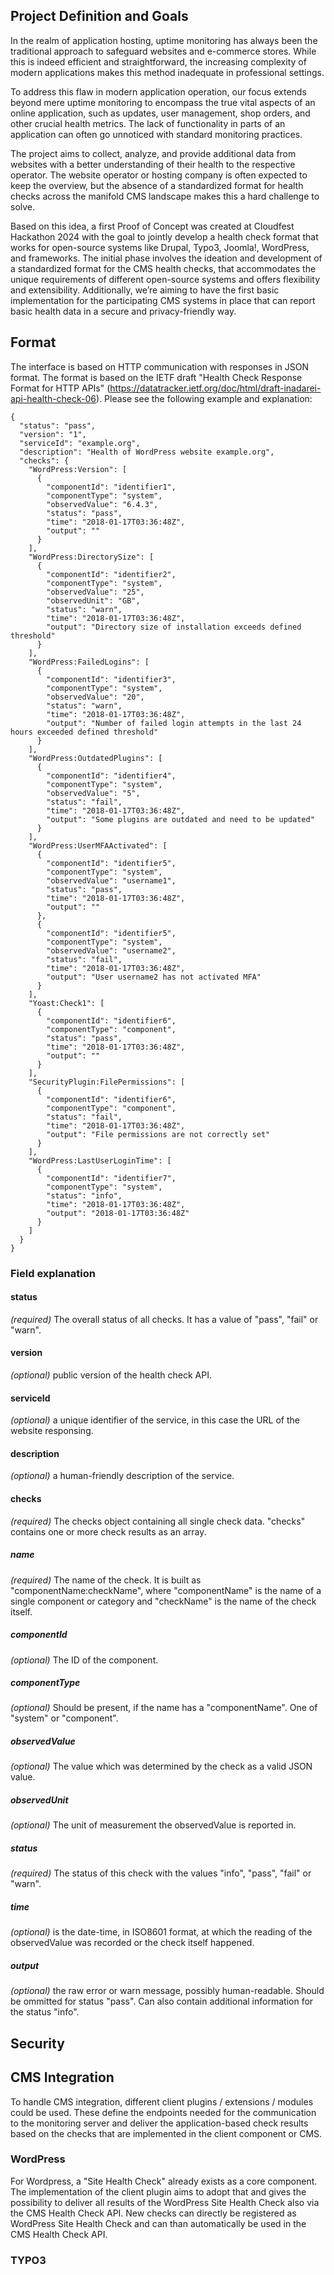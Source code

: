 ## Project Definition and Goals

In the realm of application hosting, uptime monitoring has always been the traditional approach to safeguard websites and e-commerce stores. While this is indeed efficient and straightforward, the increasing complexity of modern applications makes this method inadequate in professional settings.

To address this flaw in modern application operation, our focus extends beyond mere uptime monitoring to encompass the true vital aspects of an online application, such as updates, user management, shop orders, and other crucial health metrics. The lack of functionality in parts of an application can often go unnoticed with standard monitoring practices.

The project aims to collect, analyze, and provide additional data from websites with a better understanding of their health to the respective operator. The website operator or hosting company is often expected to keep the overview, but the absence of a standardized format for health checks across the manifold CMS landscape makes this a hard challenge to solve.

Based on this idea, a first Proof of Concept was created at Cloudfest Hackathon 2024 with the goal to jointly develop a health check format that works for open-source systems like Drupal, Typo3, Joomla!, WordPress, and frameworks. The initial phase involves the ideation and development of a standardized format for the CMS health checks, that accommodates the unique requirements of different open-source systems and offers flexibility and extensibility. Additionally, we’re aiming to have the first basic implementation for the participating CMS systems in place that can report basic health data in a secure and privacy-friendly way.

## Format

The interface is based on HTTP communication with responses in JSON format. The format is based on the IETF draft "Health Check Response Format for HTTP APIs" (https://datatracker.ietf.org/doc/html/draft-inadarei-api-health-check-06). Please see the following example and explanation:

	{
	  "status": "pass",
	  "version": "1",
	  "serviceId": "example.org",
	  "description": "Health of WordPress website example.org",
	  "checks": {
		"WordPress:Version": [
		  {
			"componentId": "identifier1",
			"componentType": "system",
			"observedValue": "6.4.3",
			"status": "pass",
			"time": "2018-01-17T03:36:48Z",
			"output": ""
		  }
		],
		"WordPress:DirectorySize": [
		  {
			"componentId": "identifier2",
			"componentType": "system",
			"observedValue": "25",
			"observedUnit": "GB",
			"status": "warn",
			"time": "2018-01-17T03:36:48Z",
			"output": "Directory size of installation exceeds defined threshold"
		  }
		],
		"WordPress:FailedLogins": [
		  {
			"componentId": "identifier3",
			"componentType": "system",
			"observedValue": "20",
			"status": "warn",
			"time": "2018-01-17T03:36:48Z",
			"output": "Number of failed login attempts in the last 24 hours exceeded defined threshold"
		  }
		],
		"WordPress:OutdatedPlugins": [
		  {
			"componentId": "identifier4",
			"componentType": "system",		
			"observedValue": "5",
			"status": "fail",
			"time": "2018-01-17T03:36:48Z",
			"output": "Some plugins are outdated and need to be updated"
		  }
		],
		"WordPress:UserMFAActivated": [
		  {
			"componentId": "identifier5",
			"componentType": "system",
			"observedValue": "username1",
			"status": "pass",
			"time": "2018-01-17T03:36:48Z",
			"output": ""
		  },
		  {
			"componentId": "identifier5",
			"componentType": "system",
			"observedValue": "username2",
			"status": "fail",
			"time": "2018-01-17T03:36:48Z",
			"output": "User username2 has not activated MFA"
		  }
		],
		"Yoast:Check1": [
		  {
			"componentId": "identifier6",
			"componentType": "component",
			"status": "pass",
			"time": "2018-01-17T03:36:48Z",
			"output": ""
		  }
		],
		"SecurityPlugin:FilePermissions": [
		  {
			"componentId": "identifier6",
			"componentType": "component",
			"status": "fail",
			"time": "2018-01-17T03:36:48Z",
			"output": "File permissions are not correctly set"
		  }
		],
		"WordPress:LastUserLoginTime": [
		  {
			"componentId": "identifier7",
			"componentType": "system",
			"status": "info",
			"time": "2018-01-17T03:36:48Z",
			"output": "2018-01-17T03:36:48Z"
		  }
		]
	  }
	}

### Field explanation

#### status
*(required)* The overall status of all checks. It has a value of "pass", "fail" or "warn".

#### version
*(optional)* public version of the health check API.

#### serviceId
*(optional)* a unique identifier of the service, in this case the URL of the website responsing.

#### description
*(optional)* a human-friendly description of the service.

#### checks
*(required)* The checks object containing all single check data. "checks" contains one or more check results as an array.

##### name
*(required)* The name of the check. It is built as "componentName:checkName", where "componentName" is the name of a single component or category and "checkName" is the name of the check itself.

##### componentId
*(optional)* The ID of the component.

##### componentType
*(optional)* Should be present, if the name has a "componentName". One of "system" or "component".

##### observedValue
*(optional)* The value which was determined by the check as a valid JSON value.

##### observedUnit
*(optional)* The unit of measurement the observedValue is reported in.

##### status
*(required)* The status of this check with the values "info", "pass", "fail" or "warn".

##### time
*(optional)* is the date-time, in ISO8601 format, at which the reading of the observedValue was recorded or the check itself happened.

##### output
*(optional)* the raw error or warn message, possibly human-readable. Should be ommitted for status "pass". Can also contain additional information for the status "info".

## Security

## CMS Integration

To handle CMS integration, different client plugins / extensions / modules could be used. These define the endpoints needed for the communication to the monitoring server and deliver the application-based check results based on the checks that are implemented in the client component or CMS.

### WordPress

For Wordpress, a "Site Health Check" already exists as a core component. The implementation of the client plugin aims to adopt that and gives the possibility to deliver all results of the WordPress Site Health Check also via the CMS Health Check API. New checks can directly be registered as WordPress Site Health Check and can than automatically be used in the CMS Health Check API.

### TYPO3

